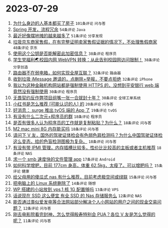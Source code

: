 # 2023-07-29

1. [为什么身边的人基本都买了房子](https://www.v2ex.com/t/960714) `101条评论` `问与答`
1. [Spring 开发，流程冗余](https://www.v2ex.com/t/960762) `54条评论` `Java`
1. [最近好像摆地摊的越来越多了](https://www.v2ex.com/t/960727) `51条评论` `分享发现`
1. [垃圾京东商家售假，在有完整证明卖家售假证据的情况下，不处理售假商家](https://www.v2ex.com/t/960778) `48条评论` `京东`
1. [使用这个公钥是否能解密此加密信息？](https://www.v2ex.com/t/960808) `38条评论` `程序员`
1. [学生党福利🌏校园内网 WebVPN 转换：从此告别校园网访问限制！](https://www.v2ex.com/t/960716) `38条评论` `分享创造`
1. [路由器不在弱电箱，如何实现全屋互联？](https://www.v2ex.com/t/960711) `32条评论` `路由器`
1. [收到垃圾 iMessage 邀请的，点删除+举报，不要点拒绝](https://www.v2ex.com/t/960720) `32条评论` `iPhone`
1. [我以为这种金融机构网站都是强制使用 HTTPS 的，没想到平安银行 web 端竟然没有强制使用](https://www.v2ex.com/t/960735) `30条评论` `程序员`
1. [无畏契约反作弊项目组嘴一张一合就封十年？](https://www.v2ex.com/t/960755) `30条评论` `全球工单系统`
1. [小红书是怎么推荐 [可能认识的人] 的](https://www.v2ex.com/t/960798) `20条评论` `问与答`
1. [好消息： surge 推出 tvOS 端的 App 了](https://www.v2ex.com/t/960850) `19条评论` `tvOS`
1. [有没有什么二次元+程序员的群](https://www.v2ex.com/t/960820) `18条评论` `程序员`
1. [是否有很多人认为程序员的工作就是复制粘贴？为什么？](https://www.v2ex.com/t/960812) `18条评论` `问与答`
1. [M2 mac mini 8G 内存能买吗](https://www.v2ex.com/t/960772) `18条评论` `问与答`
1. [请问下 V 友，国外的驾驶证体检会有色弱色肩检测吗？为什么中国驾驶证体检这么变态，给的色盲检测图极为复杂。](https://www.v2ex.com/t/960754) `18条评论` `问与答`
1. [有没有带 IPMI 管理，内存插槽比较多，性价比比较高的主板或者主机推荐](https://www.v2ex.com/t/960745) `18条评论` `NAS`
1. [求一个 smb 速度快的文件管理 app](https://www.v2ex.com/t/960865) `17条评论` `Android`
1. [如何科学增肥，目前 177cm 身高，体重 62.5kg，太瘦了。可以增肥吗？](https://www.v2ex.com/t/960852) `15条评论` `健康`
1. [给父母用的傻瓜式 nas 有什么推荐，目前考虑极空间或绿联](https://www.v2ex.com/t/960771) `15条评论` `问与答`
1. [把电脑上的 Linux 系统删除了](https://www.v2ex.com/t/960860) `14条评论` `随想`
1. [WP 搭建的小站放到 vps,1 核 1G 配置够吗](https://www.v2ex.com/t/960710) `13条评论` `VPS`
1. [话说现在 SSD 这么便宜 有全 SSD 的 Nas 存储服务么](https://www.v2ex.com/t/960709) `12条评论` `NAS`
1. [能否通过类似爱发电等合法网站部分解决个人小网站的用户之间的现金交易问题？](https://www.v2ex.com/t/960707) `12条评论` `问与答`
1. [刚去电影院看完封神，怎么觉得殷寿特别会 PUA？各位 V 友是怎么觉得的呢？](https://www.v2ex.com/t/960795) `11条评论` `问与答`
